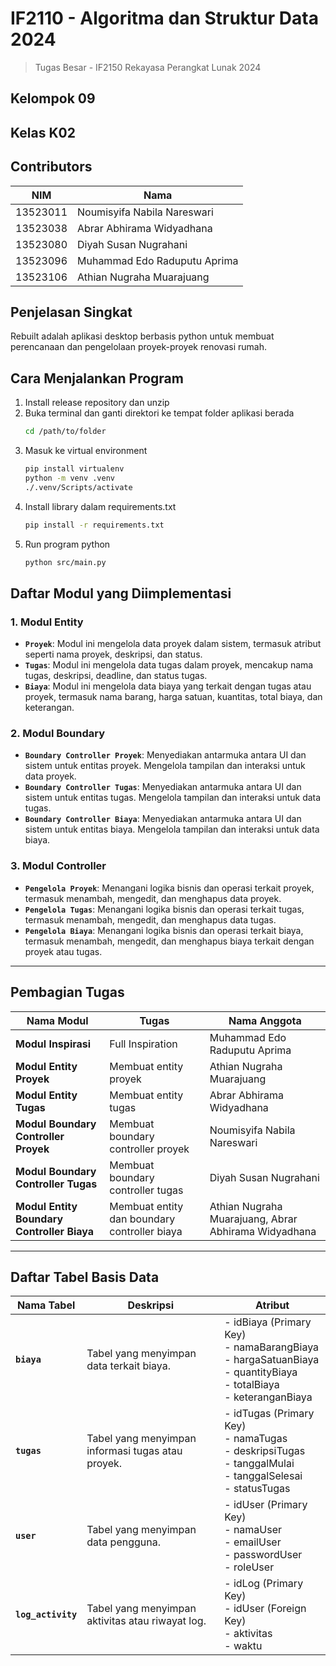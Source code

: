 # IF2110 - Algoritma dan Struktur Data 2024
> Tugas Besar - IF2150 Rekayasa Perangkat Lunak 2024

## Kelompok 09
## Kelas K02

## Contributors
<div align="center">

| **NIM**  | **Nama**                       |
|----------|--------------------------------|
| 13523011 | Noumisyifa Nabila Nareswari    |
| 13523038 | Abrar Abhirama Widyadhana      |
| 13523080 | Diyah Susan Nugrahani          |
| 13523096 | Muhammad Edo Raduputu Aprima   |
| 13523106 | Athian Nugraha Muarajuang      |

</div>


## Penjelasan Singkat
Rebuilt adalah aplikasi desktop berbasis python untuk membuat perencanaan dan pengelolaan proyek-proyek renovasi rumah. 

## Cara Menjalankan Program
1. Install release repository dan unzip
2. Buka terminal dan ganti direktori ke tempat folder aplikasi berada
    ```sh
    cd /path/to/folder
    ```
3. Masuk ke virtual environment
    ```sh
    pip install virtualenv
    python -m venv .venv
    ./.venv/Scripts/activate
    ```
4. Install library dalam requirements.txt
    ```sh
    pip install -r requirements.txt
    ```
5. Run program python
    ```sh
    python src/main.py
    ```




## Daftar Modul yang Diimplementasi

### 1. Modul Entity
- **`Proyek`**: Modul ini mengelola data proyek dalam sistem, termasuk atribut seperti nama proyek, deskripsi, dan status.
- **`Tugas`**: Modul ini mengelola data tugas dalam proyek, mencakup nama tugas, deskripsi, deadline, dan status tugas.
- **`Biaya`**: Modul ini mengelola data biaya yang terkait dengan tugas atau proyek, termasuk nama barang, harga satuan, kuantitas, total biaya, dan keterangan.

### 2. Modul Boundary
- **`Boundary Controller Proyek`**: Menyediakan antarmuka antara UI dan sistem untuk entitas proyek. Mengelola tampilan dan interaksi untuk data proyek.
- **`Boundary Controller Tugas`**: Menyediakan antarmuka antara UI dan sistem untuk entitas tugas. Mengelola tampilan dan interaksi untuk data tugas.
- **`Boundary Controller Biaya`**: Menyediakan antarmuka antara UI dan sistem untuk entitas biaya. Mengelola tampilan dan interaksi untuk data biaya.

### 3. Modul Controller
- **`Pengelola Proyek`**: Menangani logika bisnis dan operasi terkait proyek, termasuk menambah, mengedit, dan menghapus data proyek.
- **`Pengelola Tugas`**: Menangani logika bisnis dan operasi terkait tugas, termasuk menambah, mengedit, dan menghapus data tugas.
- **`Pengelola Biaya`**: Menangani logika bisnis dan operasi terkait biaya, termasuk menambah, mengedit, dan menghapus biaya terkait dengan proyek atau tugas.

---

## Pembagian Tugas

| **Nama Modul**                  | **Tugas**                | **Nama Anggota** |
|----------------------------------|--------------------------|------------------|
| **Modul Inspirasi**              | Full Inspiration         | Muhammad Edo Raduputu Aprima            |
| **Modul Entity Proyek**          | Membuat entity proyek    | Athian Nugraha Muarajuang         |
| **Modul Entity Tugas**           | Membuat entity tugas     | Abrar Abhirama Widyadhana            |
| **Modul Boundary Controller Proyek** | Membuat boundary controller proyek | Noumisyifa Nabila Nareswari     |
| **Modul Boundary Controller Tugas**  | Membuat boundary controller tugas | Diyah Susan Nugrahani    |
| **Modul Entity Boundary Controller Biaya** | Membuat entity dan boundary controller biaya | Athian Nugraha Muarajuang, Abrar Abhirama Widyadhana|

---


## Daftar Tabel Basis Data

| **Nama Tabel**  | **Deskripsi**                                    | **Atribut**                                                                                      |
|-----------------|--------------------------------------------------|-------------------------------------------------------------------------------------------------|
| **`biaya`**     | Tabel yang menyimpan data terkait biaya.         | - idBiaya (Primary Key) <br> - namaBarangBiaya <br> - hargaSatuanBiaya <br> - quantityBiaya <br> - totalBiaya <br> - keteranganBiaya |
| **`tugas`**     | Tabel yang menyimpan informasi tugas atau proyek.| - idTugas (Primary Key) <br> - namaTugas <br> - deskripsiTugas <br> - tanggalMulai <br> - tanggalSelesai <br> - statusTugas |
| **`user`**      | Tabel yang menyimpan data pengguna.              | - idUser (Primary Key) <br> - namaUser <br> - emailUser <br> - passwordUser <br> - roleUser |
| **`log_activity`** | Tabel yang menyimpan aktivitas atau riwayat log. | - idLog (Primary Key) <br> - idUser (Foreign Key) <br> - aktivitas <br> - waktu |
